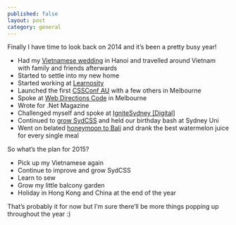 ```yaml
---
published: false
layout: post
category: general
---
```


Finally I have time to look back on 2014 and it’s been a pretty busy year!

   * Had my [Vietnamese wedding](http://instagram.com/p/ixeOS2i2jl/?modal=true) in Hanoi and travelled around Vietnam with family and friends afterwards
   * Started to settle into my new home
   * Started working at [Learnosity](http://learnosity.com)
   * Launched the first [CSSConf AU](http://2014.cssconf.com.au/) with a few others in Melbourne
   * Spoke at [Web Directions Code](http://www.webdirections.org/code14/) in Melbourne
   * Wrote for .Net Magazine
   * Challenged myself and spoke at [IgniteSydney [Digital]](http://fionachan.net/2014/10/ignite-sydney-digital.html)
   * Continued to [grow SydCSS](http://fionachan.net/2014/12/one-year-reflection.html) and held our birthday bash at Sydney Uni
   * Went on belated [honeymoon to Bali](http://instagram.com/p/vCwBUfi2iA/?modal=true) and drank the best watermelon juice for every single meal

So what’s the plan for 2015?


   * Pick up my Vietnamese again
   * Continue to improve and grow SydCSS
   * Learn to sew
   * Grow my little balcony garden
   * Holiday in Hong Kong and China at the end of the year

That’s probably it for now but I’m sure there’ll be more things popping up throughout the year :)